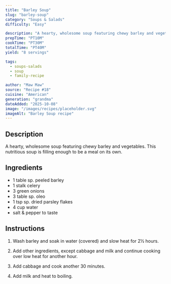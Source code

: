 ```yaml
---
title: "Barley Soup"
slug: "barley-soup"
category: "Soups & Salads"
difficulty: "Easy"

description: "A hearty, wholesome soup featuring chewy barley and vegetables. This nutritious soup is filling enough to be a meal on its own."
prepTime: "PT10M"
cookTime: "PT30M"
totalTime: "PT40M"
yield: "8 servings"

tags:
  - soups-salads
  - soup
  - family-recipe

author: "Maw Maw"
source: "Recipe #18"
cuisine: "American"
generation: "grandma"
dateAdded: "2025-10-08"
image: "/images/recipes/placeholder.svg"
imageAlt: "Barley Soup recipe"
---
```


## Description

A hearty, wholesome soup featuring chewy barley and vegetables. This nutritious soup is filling enough to be a meal on its own.

## Ingredients

- 1 table sp. peeled barley
- 1 stalk celery
- 3 green onions
- 3 table sp. oleo
- 1 tsp sp. dried parsley flakes
- 4 cup water
- salt & pepper to taste

## Instructions

1. Wash barley and soak in water (covered) and slow heat for 2½ hours.

2. Add other ingredients, except cabbage and milk and continue cooking over low heat for another hour.

3. Add cabbage and cook another 30 minutes.

4. Add milk and heat to boiling.